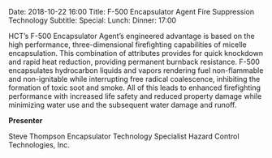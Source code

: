 Date: 2018-10-22 16:00
Title: F-500 Encapsulator Agent Fire Suppression Technology
Subtitle: 
Special: 
Lunch:
Dinner: 17:00

HCT’s F-500 Encapsulator Agent’s engineered advantage is based on the high performance, three-dimensional firefighting capabilities of micelle encapsulation. This combination of attributes provides for quick knockdown and rapid heat reduction, providing permanent burnback resistance. F-500 encapsulates hydrocarbon liquids and vapors rendering fuel non-flammable and non-ignitable while interrupting free radical coalescence, inhibiting the formation of toxic soot and smoke. All of this leads to enhanced firefighting performance with increased life safety and reduced property damage while minimizing water use and the subsequent water damage and runoff.

**Presenter**

Steve Thompson
Encapsulator Technology Specialist
Hazard Control Technologies, Inc.